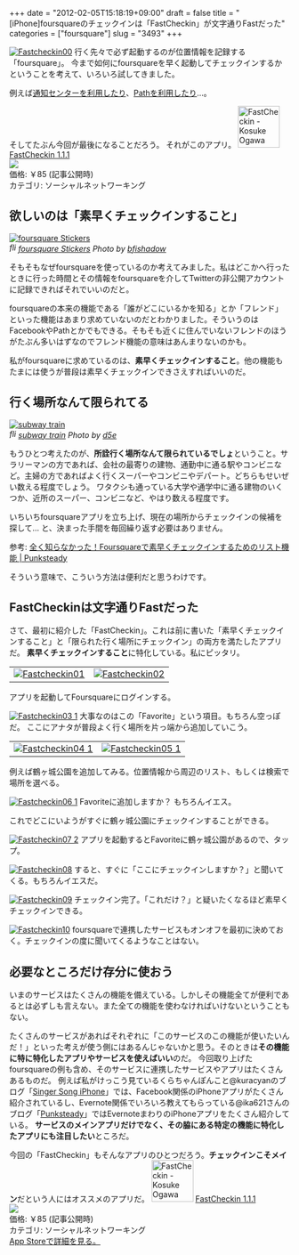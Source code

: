 +++
date = "2012-02-05T15:18:19+09:00"
draft = false
title = "[iPhone]foursquareのチェックインは「FastCheckin」が文字通りFastだった"
categories = ["foursquare"]
slug = "3493"
+++

<a href="https://knk-n.com/images/2012/02/fastcheckin00.png" title="Fastcheckin00"><img src="https://knk-n.com/images/2012/02/fastcheckin00.png" alt="Fastcheckin00" title="fastcheckin00.png" /></a>
行く先々で必ず起動するのが位置情報を記録する「foursquare」。
今まで如何にfoursquareを早く起動してチェックインするかということを考えて、いろいろ試してきました。

例えば<a href="https://knk-n.com/2011/12/15/notification-center/">通知センターを利用したり</a>、<a href="https://knk-n.com/2012/01/16/path_share_setting/">Pathを利用したり</a>…。

そしてたぶん今回が最後になることだろう。
それがこのアプリ。
<a href="http://itunes.apple.com/jp/app/fastcheckin/id493265157?mt=8&uo=4" target="new"><img class="appstorehelper_appicn" width="75" height="75" src="http://a3.mzstatic.com/us/r1000/077/Purple/d0/17/0d/mzl.xdudhguz.jpg" alt="FastCheckin - Kosuke Ogawa"></a>
<a href="http://itunes.apple.com/jp/app/fastcheckin/id493265157?mt=8&uo=4" target="new">FastCheckin 1.1.1</a><br>
<a href="http://itunes.apple.com/jp/app/fastcheckin/id493265157?mt=8&uo=4" target="itunes_store"><img class="appstorehelper_icn" src="http://ax.phobos.apple.com.edgesuite.net/ja_jp/images/web/linkmaker/badge_appstore-sm.gif" ></a><br>
価格: &#65509;85 (記事公開時)<br>
カテゴリ: ソーシャルネットワーキング<br>

<!--more--><h2>欲しいのは「素早くチェックインすること」</h2>
<p><a rel="nofollow" target="_blank" href="http://www.flickr.com/photos/bfishadow/6183536291/" title="foursquare Stickers by bfishadow, on Flickr"><img class="flickr_photo" src="http://farm7.staticflickr.com/6151/6183536291_2512e5c713.jpg" alt="foursquare Stickers"/></a><br /><cite class="flickr_photographer"><img src="http://farm4.static.flickr.com/3329/favicons/72157601614001242_7730.png" width="16" height="16" alt="flickr.com" class="favicon"><a rel="nofollow" target="_blank" href="http://www.flickr.com/photos/bfishadow/6183536291/">foursquare Stickers</a> Photo by <a rel="nofollow" target="_blank" href="http://www.flickr.com/photos/bfishadow/">bfishadow</a></cite></p>
そもそもなぜfoursquareを使っているのか考えてみました。私はどこかへ行ったときに行った時間とその情報をfoursquareを介してTwitterの非公開アカウントに記録できればそれでいいのだと。

foursquareの本来の機能である「誰がどこにいるかを知る」とか「フレンド」といった機能はあまり求めていないのだとわかりました。そういうのはFacebookやPathとかでもできる。そもそも近くに住んでいないフレンドのほうがたぶん多いはずなのでフレンド機能の意味はあんまりないのかも。

私がfoursquareに求めているのは、<strong>素早くチェックインすること</strong>。他の機能もたまには使うが普段は素早くチェックインできさえすればいいのだ。

<h2>行く場所なんて限られてる</h2>
<p><a rel="nofollow" target="_blank" href="http://www.flickr.com/photos/d5e/1446269341/" title="subway train by d5e, on Flickr"><img class="flickr_photo" src="http://farm2.staticflickr.com/1133/1446269341_f4b6fb64bf.jpg" alt="subway train"/></a><br /><cite class="flickr_photographer"><img src="http://farm4.static.flickr.com/3329/favicons/72157601614001242_7730.png" width="16" height="16" alt="flickr.com" class="favicon"><a rel="nofollow" target="_blank" href="http://www.flickr.com/photos/d5e/1446269341/">subway train</a> Photo by <a rel="nofollow" target="_blank" href="http://www.flickr.com/photos/d5e/">d5e</a></cite></p>
もうひとつ考えたのが、<strong>所詮行く場所なんて限られているでしょ</strong>ということ。サラリーマンの方であれば、会社の最寄りの建物、通勤中に通る駅やコンビニなど。主婦の方であればよく行くスーパーやコンビニやデパート。どちらもせいぜい数える程度でしょう。
ワタクシも通っている大学や通学中に通る建物のいくつか、近所のスーパー、コンビニなど、やはり数える程度です。

いちいちfoursquareアプリを立ち上げ、現在の場所からチェックインの候補を探して…
と、決まった手間を毎回繰り返す必要はありません。

<p>参考: <a href="http://punksteady.com/2011/12/16/foursquare-list/" target="_blank">全く知らなかった！Foursquareで素早くチェックインするためのリスト機能 | Punksteady</a><a href="http://b.hatena.ne.jp/entry/http://punksteady.com/2011/12/16/foursquare-list/" target="_blank"><img src="http://b.hatena.ne.jp/entry/image/http://punksteady.com/2011/12/16/foursquare-list/" alt="" /></a>
</p>
そういう意味で、こういう方法は便利だと思うわけです。

<h2>FastCheckinは文字通りFastだった</h2>
さて、最初に紹介した「FastCheckin」。これは前に書いた「素早くチェックインすること」と「限られた行く場所にチェックイン」の両方を満たしたアプリだ。
<strong>素早くチェックインすること</strong>に特化している。私にピッタリ。
<table>
<tr>
<td><a href="https://knk-n.com/images/2012/02/fastcheckin01.png" title="Fastcheckin01"><img src="https://knk-n.com/images/2012/02/fastcheckin01.png" alt="Fastcheckin01" title="fastcheckin01.png" /></a>
</td>
<td>
<a href="https://knk-n.com/images/2012/02/fastcheckin02.png" title="Fastcheckin02"><img src="https://knk-n.com/images/2012/02/fastcheckin02.png" alt="Fastcheckin02" title="fastcheckin02.png" /></a>
</td>
</tr>
</table>
アプリを起動してFoursquareにログインする。

<a href="https://knk-n.com/images/2012/02/fastcheckin03-1.png" title="Fastcheckin03 1"><img src="https://knk-n.com/images/2012/02/fastcheckin03-1.png" alt="Fastcheckin03 1" title="fastcheckin03-1.png" /></a>
大事なのはこの「Favorite」という項目。もちろん空っぽだ。
ここにアナタが普段よく行く場所を片っ端から追加していこう。
<p></p>
<table>
<tr>
<td><a href="https://knk-n.com/images/2012/02/fastcheckin04-1.png" title="Fastcheckin04 1"><img src="https://knk-n.com/images/2012/02/fastcheckin04-1.png" alt="Fastcheckin04 1" title="fastcheckin04-1.png" /></a>
</td>
<td>
<a href="https://knk-n.com/images/2012/02/fastcheckin05-1.png" title="Fastcheckin05 1"><img src="https://knk-n.com/images/2012/02/fastcheckin05-1.png" alt="Fastcheckin05 1" title="fastcheckin05-1.png" /></a></td>
</tr>
</table>
例えば鶴ヶ城公園を追加してみる。位置情報から周辺のリスト、もしくは検索で場所を選べる。

<a href="https://knk-n.com/images/2012/02/fastcheckin06-1.png" title="Fastcheckin06 1"><img src="https://knk-n.com/images/2012/02/fastcheckin06-1.png" alt="Fastcheckin06 1" title="fastcheckin06-1.png" /></a>
Favoriteに追加しますか？ もちろんイエス。

これでどこにいようがすぐに鶴ヶ城公園にチェックインすることができる。


<a href="https://knk-n.com/images/2012/02/fastcheckin07-2.png" title="Fastcheckin07 2"><img src="https://knk-n.com/images/2012/02/fastcheckin07-2.png" alt="Fastcheckin07 2" title="fastcheckin07-2.png" /></a>
アプリを起動するとFavoriteに鶴ヶ城公園があるので、タップ。

<a href="https://knk-n.com/images/2012/02/fastcheckin08.png" title="Fastcheckin08"><img src="https://knk-n.com/images/2012/02/fastcheckin08.png" alt="Fastcheckin08" title="fastcheckin08.png" /></a>
すると、すぐに「ここにチェックインしますか？」と聞いてくる。もちろんイエスだ。

<a href="https://knk-n.com/images/2012/02/fastcheckin09.png" title="Fastcheckin09"><img src="https://knk-n.com/images/2012/02/fastcheckin09.png" alt="Fastcheckin09" title="fastcheckin09.png" /></a>
チェックイン完了。「これだけ？」と疑いたくなるほど素早くチェックインできる。

<a href="https://knk-n.com/images/2012/02/fastcheckin10.png" title="Fastcheckin10"><img src="https://knk-n.com/images/2012/02/fastcheckin10.png" alt="Fastcheckin10" title="fastcheckin10.png" /></a>
foursquareで連携したサービスもオンオフを最初に決めておく。チェックインの度に聞いてくるようなことはない。


<h2>必要なところだけ存分に使おう</h2>
いまのサービスはたくさんの機能を備えている。しかしその機能全てが便利であるとは必ずしも言えない。また全ての機能を使わなければいけないということもない。

たくさんのサービスがあればそれぞれに「このサービスのこの機能が使いたいんだ！」といった考えが使う側にはあるんじゃないかと思う。そのときは<strong>その機能に特に特化したアプリやサービスを使えばいい</strong>のだ。
今回取り上げたfoursquareの例も含め、そのサービスに連携したサービスやアプリはたくさんあるものだ。
例えば私がけっこう見ているくらちゃんぽんこと@kuracyanのブログ「<a href="http://kuracyan.net/">Singer Song iPhone</a>」では、Facebook関係のiPhoneアプリがたくさん紹介されているし、Evernote関係でいろいろ教えてもらっている@ika621さんのブログ「<a href="http://punksteady.com/">Punksteady</a>」ではEvernoteまわりのiPhoneアプリをたくさん紹介している。
<strong>サービスのメインアプリだけでなく、その脇にある特定の機能に特化したアプリにも注目したい</strong>ところだ。

今回の「FastCheckin」もそんなアプリのひとつだろう。<strong>チェックインこそメイン</strong>だという人にはオススメのアプリだ。
<a href="http://itunes.apple.com/jp/app/fastcheckin/id493265157?mt=8&uo=4" target="new"><img class="appstorehelper_appicn" width="75" height="75" src="http://a3.mzstatic.com/us/r1000/077/Purple/d0/17/0d/mzl.xdudhguz.jpg" alt="FastCheckin - Kosuke Ogawa"></a>
<a href="http://itunes.apple.com/jp/app/fastcheckin/id493265157?mt=8&uo=4" target="new">FastCheckin 1.1.1</a><br>
<a href="http://itunes.apple.com/jp/app/fastcheckin/id493265157?mt=8&uo=4" target="itunes_store"><img class="appstorehelper_icn" src="http://ax.phobos.apple.com.edgesuite.net/ja_jp/images/web/linkmaker/badge_appstore-sm.gif" ></a><br>
価格: &#65509;85 (記事公開時)<br>
カテゴリ: ソーシャルネットワーキング<br>
<a href="http://itunes.apple.com/jp/app/fastcheckin/id493265157?mt=8&uo=4" target="new">App Storeで詳細を見る。</a>
